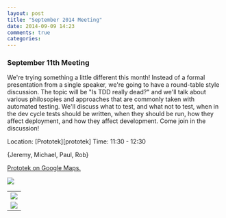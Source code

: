 ```yaml
---
layout: post
title: "September 2014 Meeting"
date: 2014-09-09 14:23
comments: true
categories: 
---
```


### September 11th Meeting

We're trying something a little different this month! Instead of a
formal presentation from a single speaker, we're going to have a
round-table style discussion.  The topic will be "Is TDD really dead?" and we'll
talk about various philosopies and approaches that are commonly taken
with automated testing. We'll discuss what to test, and what not to test, when in the dev cycle
tests should be written, when they should be run, how they affect
deployment, and how they affect development.  Come join in the
discussion!

Location: [Prototek][prototek]
Time: 11:30 - 12:30

{Jeremy, Michael, Paul, Rob}

<a href="https://www.google.com/maps/place/401+NW+10th+St/@35.478527,-97.519417,17z/data=!3m1!4b1!4m2!3m1!1s0x87b21733fd30d655:0xce3a1cd9b95c8415">Prototek on Google Maps.</a>

<img src="{{root_url}}/images/prototek_parking.jpg" class="fit">

<table width="550" cellspacing="0" cellpadding="0">
<tr><td colspan="2"><img src="{{ root_url }}/images/sponsors/sponsor-bar.jpg" /></td></tr>
<tr><td><a href="http://www.roberthalf.com/technology/"><img src="{{ root_url }}/images/sponsors/half.jpg" /></a></td>
</tr>
</table>

